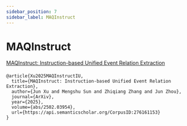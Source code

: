 ```yaml
---
sidebar_position: 7
sidebar_label: MAQInstruct
---
```


# MAQInstruct

<a href="https://arxiv.org/abs/2502.03954" target="_blank">MAQInstruct: Instruction-based Unified Event Relation Extraction</a>

#### 
```
@article{Xu2025MAQInstructIU,
  title={MAQInstruct: Instruction-based Unified Event Relation Extraction},
  author={Jun Xu and Mengshu Sun and Zhiqiang Zhang and Jun Zhou},
  journal={ArXiv},
  year={2025},
  volume={abs/2502.03954},
  url={https://api.semanticscholar.org/CorpusID:276161153}
}
```